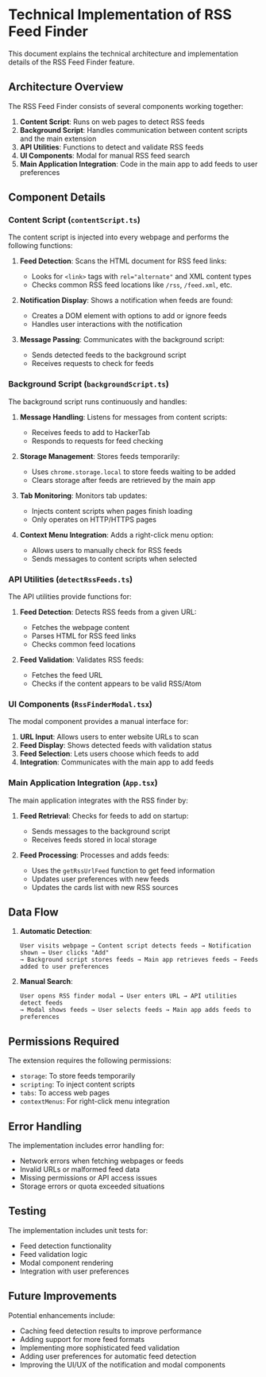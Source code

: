 # Technical Implementation of RSS Feed Finder

This document explains the technical architecture and implementation details of the RSS Feed Finder feature.

## Architecture Overview

The RSS Feed Finder consists of several components working together:

1. **Content Script**: Runs on web pages to detect RSS feeds
2. **Background Script**: Handles communication between content scripts and the main extension
3. **API Utilities**: Functions to detect and validate RSS feeds
4. **UI Components**: Modal for manual RSS feed search
5. **Main Application Integration**: Code in the main app to add feeds to user preferences

## Component Details

### Content Script (`contentScript.ts`)

The content script is injected into every webpage and performs the following functions:

1. **Feed Detection**: Scans the HTML document for RSS feed links:

   - Looks for `<link>` tags with `rel="alternate"` and XML content types
   - Checks common RSS feed locations like `/rss`, `/feed.xml`, etc.

2. **Notification Display**: Shows a notification when feeds are found:

   - Creates a DOM element with options to add or ignore feeds
   - Handles user interactions with the notification

3. **Message Passing**: Communicates with the background script:
   - Sends detected feeds to the background script
   - Receives requests to check for feeds

### Background Script (`backgroundScript.ts`)

The background script runs continuously and handles:

1. **Message Handling**: Listens for messages from content scripts:

   - Receives feeds to add to HackerTab
   - Responds to requests for feed checking

2. **Storage Management**: Stores feeds temporarily:

   - Uses `chrome.storage.local` to store feeds waiting to be added
   - Clears storage after feeds are retrieved by the main app

3. **Tab Monitoring**: Monitors tab updates:

   - Injects content scripts when pages finish loading
   - Only operates on HTTP/HTTPS pages

4. **Context Menu Integration**: Adds a right-click menu option:
   - Allows users to manually check for RSS feeds
   - Sends messages to content scripts when selected

### API Utilities (`detectRssFeeds.ts`)

The API utilities provide functions for:

1. **Feed Detection**: Detects RSS feeds from a given URL:

   - Fetches the webpage content
   - Parses HTML for RSS feed links
   - Checks common feed locations

2. **Feed Validation**: Validates RSS feeds:
   - Fetches the feed URL
   - Checks if the content appears to be valid RSS/Atom

### UI Components (`RssFinderModal.tsx`)

The modal component provides a manual interface for:

1. **URL Input**: Allows users to enter website URLs to scan
2. **Feed Display**: Shows detected feeds with validation status
3. **Feed Selection**: Lets users choose which feeds to add
4. **Integration**: Communicates with the main app to add feeds

### Main Application Integration (`App.tsx`)

The main application integrates with the RSS finder by:

1. **Feed Retrieval**: Checks for feeds to add on startup:

   - Sends messages to the background script
   - Receives feeds stored in local storage

2. **Feed Processing**: Processes and adds feeds:
   - Uses the `getRssUrlFeed` function to get feed information
   - Updates user preferences with new feeds
   - Updates the cards list with new RSS sources

## Data Flow

1. **Automatic Detection**:

   ```
   User visits webpage → Content script detects feeds → Notification shown → User clicks "Add"
   → Background script stores feeds → Main app retrieves feeds → Feeds added to user preferences
   ```

2. **Manual Search**:
   ```
   User opens RSS finder modal → User enters URL → API utilities detect feeds
   → Modal shows feeds → User selects feeds → Main app adds feeds to preferences
   ```

## Permissions Required

The extension requires the following permissions:

- `storage`: To store feeds temporarily
- `scripting`: To inject content scripts
- `tabs`: To access web pages
- `contextMenus`: For right-click menu integration

## Error Handling

The implementation includes error handling for:

- Network errors when fetching webpages or feeds
- Invalid URLs or malformed feed data
- Missing permissions or API access issues
- Storage errors or quota exceeded situations

## Testing

The implementation includes unit tests for:

- Feed detection functionality
- Feed validation logic
- Modal component rendering
- Integration with user preferences

## Future Improvements

Potential enhancements include:

- Caching feed detection results to improve performance
- Adding support for more feed formats
- Implementing more sophisticated feed validation
- Adding user preferences for automatic feed detection
- Improving the UI/UX of the notification and modal components

